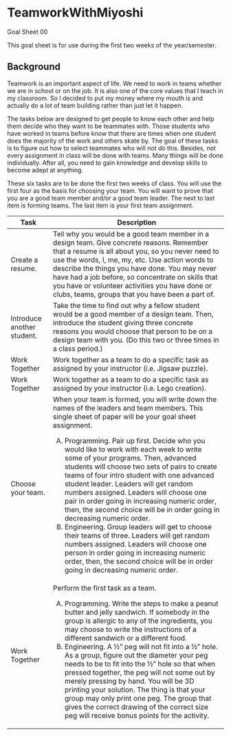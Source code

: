# TeamworkWithMiyoshi

Goal Sheet 00

This goal sheet is for use during the first two weeks of the year/semester.

## Background

Teamwork is an important aspect of life.  We need to work in teams whether we are in school or on the job.  It is also one of the core values that I teach in my classroom.  So I decided to put my money where my mouth is and actually do a lot of team building rather than just let it happen.

The tasks below are designed to get people to know each other and help them decide who they want to be teammates with.  Those students who have worked in teams before know that there are times when one student does the majority of the work and others skate by.  The goal of these tasks is to figure out how to select teammates who will not do this.  Besides, not every assignment in class will be done with teams.  Many things will be done individually.  After all, you need to gain knowledge and develop skills to become adept at anything.

These six tasks are to be done the first two weeks of class.  You will use the first four as the basis for choosing your team.  You will want to prove that you are a good team member and/or a good team leader.  The next to last item is forming teams.  The last item is your first team assignment.

Task | Description
---- | -----------
Create a resume. | Tell why you would be a good team member in a design team.  Give concrete reasons.  Remember that a resume is all about you, so you never need to use the words, I, me, my, etc.  Use action words to describe the things you have done.  You may never have had a job before, so concentrate on skills that you have or volunteer activities you have done or clubs, teams, groups that you have been a part of.
Introduce another student. | Take the time to find out why a fellow student would be a good member of a design team.  Then, introduce the student giving three concrete reasons you would choose that person to be on a design team with you.  (Do this two or three times in a class period.)
Work Together	| Work together as a team to do a specific task as assigned by your instructor (i.e. Jigsaw puzzle).
Work Together	| Work together as a team to do a specific task as assigned by your instructor (i.e. Lego creation).
Choose your team. | When your team is formed, you will write down the names of the leaders and team members.  This single sheet of paper will be your goal sheet assignment.<ol type="A"><li>Programming.  Pair up first.  Decide who you would like to work with each week to write some of your programs.  Then, advanced students will choose two sets of pairs to create teams of four intro student with one advanced student leader.  Leaders will get random numbers assigned.  Leaders will choose one pair in order going in increasing numeric order, then, the second choice will be in order going in decreasing numeric order.</li><li>Engineering.  Group leaders will get to choose their teams of three.  Leaders will get random numbers assigned.  Leaders will choose one person in order going in increasing numeric order, then, the second choice will be in order going in decreasing numeric order.</li></ol>
Work Together | Perform the first task as a team.  <ol type="A"><li>Programming.  Write the steps to make a peanut butter and jelly sandwich.  If somebody in the group is allergic to any of the ingredients, you may choose to write the instructions of a different sandwich or a different food.</li><li>Engineering.  A ½” peg will not fit into a ½” hole.  As a group, figure out the diameter your peg needs to be to fit into the ½” hole so that when pressed together, the peg will not some out by merely pressing by hand.  You will be 3D printing your solution.  The thing is that your group may only print one peg.  The group that gives the correct drawing of the correct size peg will receive bonus points for the activity.</li></ol>
